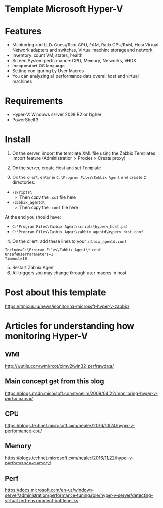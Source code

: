 # Template Microsoft Hyper-V

# Features

* Monitoring and LLD: Guest/Root CPU, RAM, Ratio CPU/RAM, Host Virtual Network adapters and switches, Virtual machine storage and network
* Inventory: count VM, states, health  
* Screen System performance: CPU, Memory, Networks, VHDX 
* Independent OS language  
* Setting configuring by User Macros  
* You can analyzing all performance data overall host and virtual machines

# Requirements
* Hyper-V: Windows server 2008 R2 or higher  
* PowerShell 3  

# Install
1. On the server, import the template XML file using the Zabbix Templates Import feature (Administration > Proxies > Create proxy)

2. On the server, create Host and set Template

3. On the client, enter in `C:\Program Files\Zabbix Agent` and create 2 directories:

* `\scripts\`
    * Then copy the `.ps1` file here
* `\zabbix_agentd\`
    * Then copy the `.conf` file here

At the end you should have:

* `C:\Program Files\Zabbix Agent\scripts\hyperv_host.ps1`
* `C:\Program Files\Zabbix Agent\zabbix_agentd\hyperv_host.conf`

4. On the client, add these lines to your `zabbix_agentd.conf`:

```
Include=C:\Program Files\Zabbix Agent\*.conf  
UnsafeUserParameters=1  
Timeout=10
```

5. Restart Zabbix Agent
6. All triggers you may change through user macros in host

# Post about this template
https://itmicus.ru/news/monitoring-microsoft-hyper-v-zabbix/


# Articles for understanding how monitoring Hyper-V
## WMI  
http://wutils.com/wmi/root/cimv2/win32_perfrawdata/  

## Main concept get from this blog  
https://blogs.msdn.microsoft.com/tvoellm/2009/04/22/monitoring-hyper-v-performance/  

## CPU  
https://blogs.technet.microsoft.com/neales/2016/10/24/hyper-v-performance-cpu/  

## Memory  
https://blogs.technet.microsoft.com/neales/2016/11/22/hyper-v-performance-memory/  

## Perf    
https://docs.microsoft.com/en-us/windows-server/administration/performance-tuning/role/hyper-v-server/detecting-virtualized-environment-bottlenecks  
